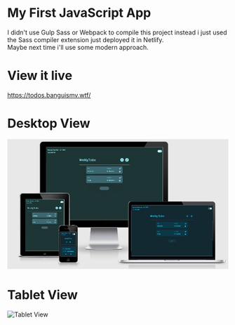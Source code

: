 # My First JavaScript App <br/>
I didn't use Gulp Sass or Webpack to compile this project instead i just used the Sass compiler extension just deployed it in Netlify. <br/>
Maybe next time i'll use some modern approach.

# View it live <br />
https://todos.banguismv.wtf/

# Desktop View
![Desktop View](https://github.com/BanguisMV/my-first-app/blob/master/view.JPG?raw=true)

# Tablet View
![Tablet View](https://github.com/MarkVergelBanguis/my-first-app/blob/master/Tablet.png)
